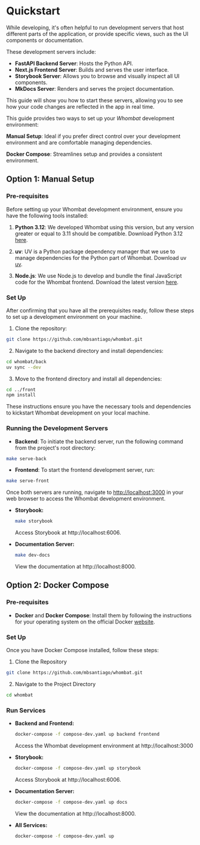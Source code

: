 # Quickstart

While developing, it's often helpful to run development servers that host different parts of the application, or provide specific views, such as the UI components or documentation.

These development servers include:

- **FastAPI Backend Server**: Hosts the Python API.
- **Next.js Frontend Server**: Builds and serves the user interface.
- **Storybook Server**: Allows you to browse and visually inspect all UI components.
- **MkDocs Server**: Renders and serves the project documentation.

This guide will show you how to start these servers, allowing you to see how your code changes are reflected in the app in real time.

This guide provides two ways to set up your _Whombat_ development environment:

**Manual Setup**: Ideal if you prefer direct control over your development environment and are comfortable managing dependencies.

**Docker Compose**: Streamlines setup and provides a consistent environment.

## Option 1: Manual Setup

### Pre-requisites

Before setting up your Whombat development environment, ensure you have the following tools installed:

1. **Python 3.12**: We developed Whombat using this version, but any version greater or equal to 3.11 should be compatible.
      Download Python 3.12 [here](https://www.python.org/downloads/release/python-3117/).

2. **uv**: UV is a Python package dependency manager that we use to manage dependencies for the Python part of Whombat.
      Download uv [uv](https://docs.astral.sh/uv/#highlights).

3. **Node.js**: We use Node.js to develop and bundle the final JavaScript code for the Whombat frontend.
      Download the latest version [here](https://nodejs.org/dist/v20.11.0/node-v20.11.0-linux-x64.tar.xz).

### Set Up

After confirming that you have all the prerequisites ready, follow these steps to set up a development environment on your machine.

1. Clone the repository:

```bash
git clone https://github.com/mbsantiago/whombat.git
```

2. Navigate to the backend directory and install dependencies:

```bash
cd whombat/back
uv sync --dev
```

3. Move to the frontend directory and install all dependencies:

```bash
cd ../front
npm install
```

These instructions ensure you have the necessary tools and dependencies to kickstart Whombat development on your local machine.

### Running the Development Servers

- **Backend**: To initiate the backend server, run the following command from the project's root directory:

```bash
make serve-back
```

- **Frontend**: To start the frontend development server, run:

```bash
make serve-front
```

Once both servers are running, navigate to [http://localhost:3000](http://localhost:3000) in your web browser to access the Whombat development environment.

- **Storybook:**

  ```bash
  make storybook
  ```

  Access Storybook at http://localhost:6006.

- **Documentation Server:**

  ```bash
  make dev-docs
  ```

  View the documentation at http://localhost:8000.

## Option 2: Docker Compose

### Pre-requisites

- **Docker** and **Docker Compose**: Install them by following the instructions for your operating system on the official Docker [website](https://docs.docker.com/compose/install/).

### Set Up

Once you have Docker Compose installed, follow these steps:

1. Clone the Repository

```bash
git clone https://github.com/mbsantiago/whombat.git
```

2. Navigate to the Project Directory

```bash
cd whombat
```

### Run Services

- **Backend and Frontend:**

  ```bash
  docker-compose -f compose-dev.yaml up backend frontend
  ```

  Access the Whombat development environment at http://localhost:3000

- **Storybook:**

  ```bash
  docker-compose -f compose-dev.yaml up storybook
  ```

  Access Storybook at http://localhost:6006.

- **Documentation Server:**

  ```bash
  docker-compose -f compose-dev.yaml up docs
  ```

  View the documentation at http://localhost:8000.

- **All Services:**
  ```bash
  docker-compose -f compose-dev.yaml up
  ```
